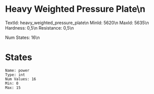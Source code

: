 # Heavy Weighted Pressure Plate\n
TextId: heavy_weighted_pressure_plate\n
MinId: 5620\n
MaxId: 5635\n
Hardness: 0,5\n
Resistance: 0,5\n

Num States: 16\n
# States
```
Name: power
Type: int
Num Values: 16
Min: 0
Max: 15
```